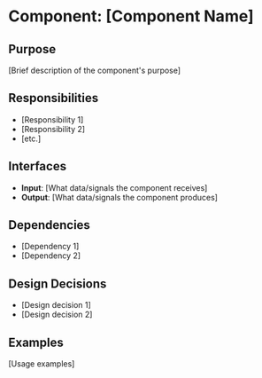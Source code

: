 # Component: [Component Name]

## Purpose
[Brief description of the component's purpose]

## Responsibilities
- [Responsibility 1]
- [Responsibility 2]
- [etc.]

## Interfaces
- **Input**: [What data/signals the component receives]
- **Output**: [What data/signals the component produces]

## Dependencies
- [Dependency 1]
- [Dependency 2]

## Design Decisions
- [Design decision 1]
- [Design decision 2]

## Examples
[Usage examples]

